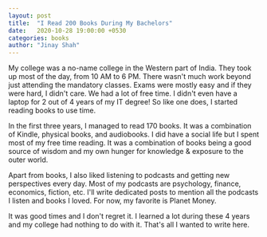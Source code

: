 ```yaml
---
layout: post
title:  "I Read 200 Books During My Bachelors"
date:   2020-10-28 19:00:00 +0530
categories: books
author: "Jinay Shah"
---
```


My college was a no-name college in the Western part of India. They took up most of the day, from 10 AM to 6 PM. There wasn't much work beyond just attending the mandatory classes. Exams were mostly easy and if they were hard, I didn't care. We had a lot of free time. I didn't even have a laptop for 2 out of 4 years of my IT degree! So like one does, I started reading books to use time. 

In the first three years, I managed to read 170 books. It was a combination of Kindle, physical books, and audiobooks. I did have a social life but I spent most of my free time reading. It was a combination of books being a good source of wisdom and my own hunger for knowledge & exposure to the outer world.

Apart from books, I also liked listening to podcasts and getting new perspectives every day. Most of my podcasts are psychology, finance, economics, fiction, etc. I'll write dedicated posts to mention all the podcasts I listen and books I loved. For now, my favorite is Planet Money.

It was good times and I don't regret it. I learned a lot during these 4 years and my college had nothing to do with it. That's all I wanted to write here.